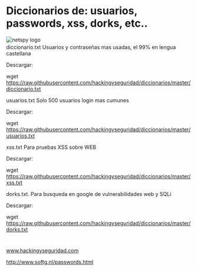 # Diccionarios de: usuarios, passwords, xss, dorks, etc..

<img style="float:left" alt="netspy logo" src="https://github.com/hackingyseguridad/diccionarios/blob/master/25pass.png">

#

diccionario.txt Usuarios y contraseñas mas usadas, el 99% en lengua castellana 

Descargar:

wget https://raw.githubusercontent.com/hackingyseguridad/diccionarios/master/diccionario.txt

usuarios.txt Solo 500 usuarios login mas cumunes

Descargar:

wget https://raw.githubusercontent.com/hackingyseguridad/diccionarios/master/usuarios.txt

xss.txt Para pruebas XSS sobre WEB

Descargar:

wget https://raw.githubusercontent.com/hackingyseguridad/diccionarios/master/xss.txt

dorks.txt. Para busqueda en google de vulnerabilidades web y SQLi

Descargar:

wget https://raw.githubusercontent.com/hackingyseguridad/diccionarios/master/dorks.txt
#
#
www.hackingyseguridad.com

http://www.softg.nl/passwords.html
